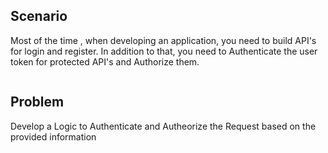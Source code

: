 ## Scenario

Most of the time , when developing an application, you need to build API's for login and register. In addition to that, you need to Authenticate the user token for protected API's and Authorize them.

<!-- authenticate_backend.png Comes here -->
![]()

## Problem

Develop a Logic to Authenticate and Autheorize the Request based on the provided information

